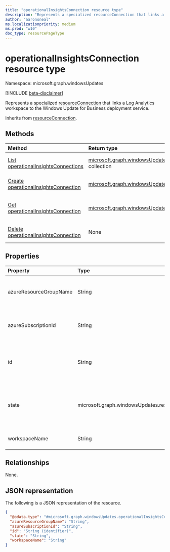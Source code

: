 ```yaml
---
title: "operationalInsightsConnection resource type"
description: "Represents a specialized resourceConnection that links a Log Analytics workspace to the Windows Update for Business deployment service."
author: "aarononeal"
ms.localizationpriority: medium
ms.prod: "w10"
doc_type: resourcePageType
---
```


# operationalInsightsConnection resource type

Namespace: microsoft.graph.windowsUpdates

[!INCLUDE [beta-disclaimer](../../includes/beta-disclaimer.md)]

Represents a specialized [resourceConnection](../resources/windowsupdates-resourceconnection.md) that links a Log Analytics workspace to the Windows Update for Business deployment service.

Inherits from [resourceConnection](../resources/windowsupdates-resourceconnection.md).

## Methods
|Method|Return type|Description|
|:---|:---|:---|
|[List operationalInsightsConnections](../api/windowsupdates-updates-list-resourceconnections-operationalinsightsconnection.md)|[microsoft.graph.windowsUpdates.operationalInsightsConnection](../resources/windowsupdates-operationalinsightsconnection.md) collection|Get a list of the [operationalInsightsConnection](../resources/windowsupdates-operationalinsightsconnection.md) objects and their properties.|
|[Create operationalInsightsConnection](../api/windowsupdates-updates-post-resourceconnections-operationalinsightsconnection.md)|[microsoft.graph.windowsUpdates.operationalInsightsConnection](../resources/windowsupdates-operationalinsightsconnection.md)|Create a new [operationalInsightsConnection](../resources/windowsupdates-operationalinsightsconnection.md) object.|
|[Get operationalInsightsConnection](../api/windowsupdates-operationalinsightsconnection-get.md)|[microsoft.graph.windowsUpdates.operationalInsightsConnection](../resources/windowsupdates-operationalinsightsconnection.md)|Read the properties and relationships of an [operationalInsightsConnection](../resources/windowsupdates-operationalinsightsconnection.md) object.|
|[Delete operationalInsightsConnection](../api/windowsupdates-operationalinsightsconnection-delete.md)|None|Delete an [operationalInsightsConnection](../resources/windowsupdates-operationalinsightsconnection.md) object.|

## Properties
|Property|Type|Description|
|:---|:---|:---|
|azureResourceGroupName|String|The name of the Azure resource group that contains the Log Analytics workspace.|
|azureSubscriptionId|String|The Azure subscription ID that contains the Log Analytics workspace.|
|id|String|An identifier for the resource connection. Key. Not nullable. Read-only. Returned by default.|
|state|microsoft.graph.windowsUpdates.resourceConnectionState|The state of the connection. The possible values are: `connected`, `notAuthorized`, `notFound`, `unknownFutureValue`.|
|workspaceName|String|The name of the Log Analytics workspace.|

## Relationships
None.

## JSON representation
The following is a JSON representation of the resource.
<!-- {
  "blockType": "resource",
  "keyProperty": "id",
  "@odata.type": "microsoft.graph.windowsUpdates.operationalInsightsConnection",
  "baseType": "microsoft.graph.windowsUpdates.resourceConnection",
  "openType": false
}
-->
``` json
{
  "@odata.type": "#microsoft.graph.windowsUpdates.operationalInsightsConnection",
  "azureResourceGroupName": "String",  
  "azureSubscriptionId": "String",
  "id": "String (identifier)",
  "state": "String",
  "workspaceName": "String"
}
```

